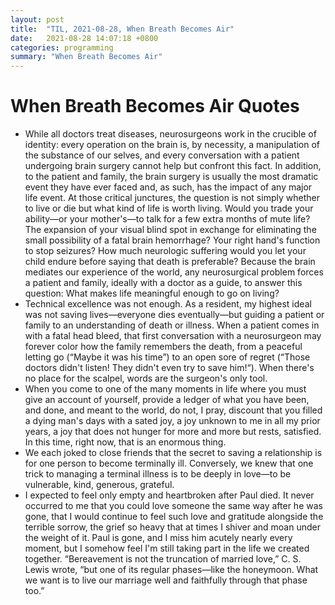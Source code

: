 ```yaml
---
layout: post
title:  "TIL, 2021-08-28, When Breath Becomes Air"
date:   2021-08-28 14:07:18 +0800
categories: programming
summary: "When Breath Becomes Air"
---
```


# When Breath Becomes Air Quotes

- While all doctors treat diseases, neurosurgeons work in the crucible of identity: every operation on the brain is, by necessity, a manipulation of the substance of our selves, and every conversation with a patient undergoing brain surgery cannot help but confront this fact. In addition, to the patient and family, the brain surgery is usually the most dramatic event they have ever faced and, as such, has the impact of any major life event. At those critical junctures, the question is not simply whether to live or die but what kind of life is worth living. Would you trade your ability—or your mother's—to talk for a few extra months of mute life? The expansion of your visual blind spot in exchange for eliminating the small possibility of a fatal brain hemorrhage? Your right hand's function to stop seizures? How much neurologic suffering would you let your child endure before saying that death is preferable? Because the brain mediates our experience of the world, any neurosurgical problem forces a patient and family, ideally with a doctor as a guide, to answer this question: What makes life meaningful enough to go on living?
- Technical excellence was not enough. As a resident, my highest ideal was not saving lives—everyone dies eventually—but guiding a patient or family to an understanding of death or illness. When a patient comes in with a fatal head bleed, that first conversation with a neurosurgeon may forever color how the family remembers the death, from a peaceful letting go (“Maybe it was his time”) to an open sore of regret (“Those doctors didn't listen! They didn't even try to save him!“). When there's no place for the scalpel, words are the surgeon's only tool.
- When you come to one of the many moments in life where you must give an account of yourself, provide a ledger of what you have been, and done, and meant to the world, do not, I pray, discount that you filled a dying man's days with a sated joy, a joy unknown to me in all my prior years, a joy that does not hunger for more and more but rests, satisfied. In this time, right now, that is an enormous thing.
- We each joked to close friends that the secret to saving a relationship is for one person to become terminally ill. Conversely, we knew that one trick to managing a terminal illness is to be deeply in love—to be vulnerable, kind, generous, grateful.
- I expected to feel only empty and heartbroken after Paul died. It never occurred to me that you could love someone the same way after he was gone, that I would continue to feel such love and gratitude alongside the terrible sorrow, the grief so heavy that at times I shiver and moan under the weight of it. Paul is gone, and I miss him acutely nearly every moment, but I somehow feel I'm still taking part in the life we created together. “Bereavement is not the truncation of married love,” C. S. Lewis wrote, “but one of its regular phases—like the honeymoon. What we want is to live our marriage well and faithfully through that phase too.”
